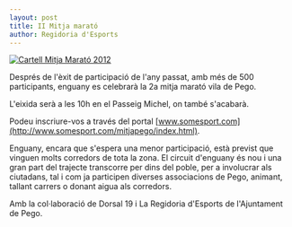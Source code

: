 ```yaml
---
layout: post
title: II Mitja marató
author: Regidoria d'Esports
---
```

<a href="http://www.pego.org/images/news/20120123_mitja_marato_2012_big.jpg" title="Cartell Mitja Marató 2012" class="inline-image" target="_blank">
    <img src="http://www.pego.org/images/news/20120123_mitja_marato_2012_small.jpg" alt="Cartell Mitja Marató 2012" />
</a>

Després de l'èxit de participació de l'any passat, amb més de 500 participants, enguany es celebrarà la 2a mitja marató vila de Pego.

L'eixida serà a les 10h en el Passeig Michel, on també s'acabarà.

Podeu inscriure-vos a través del portal [www.somesport.com](http://www.somesport.com/mitjapego/index.html).

Enguany, encara que s'espera una menor participació, està previst que vinguen molts corredors de tota la zona. El circuit d'enguany és nou i una gran part del trajecte transcorre per dins del poble, per a involucrar als ciutadans, tal i com ja participen diverses associacions de Pego, animant, tallant carrers o donant aigua als corredors.

Amb la col·laboració de Dorsal 19 i La Regidoria d'Esports de l'Ajuntament de Pego.